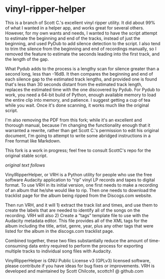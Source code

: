 # vinyl-ripper-helper

This is a branch of Scott C.'s excellent vinyl ripper utility.  It did about 99% of what I wanted in a helper app, and works great for several others.  However, for my own wants and needs, I wanted to have the script attempt to estimate the beginning and end of the tracks, instead of just the beginning, and used PyDub to add silence detection to the script.  I also tend to trim the silence from the beginning and end of recordings manually, so I removed the feature to estimate the seconds leading into the first track, and the length of the gap.

What Pydub adds to the process is a lengthy scan for silence greater than a second long, less than -16dB.  It then compares the beginning and end of each silence gap to the estimated track lengths, and provided one is found that's less than 30 seconds distant from the estimated track length, replaces the estimated time with the one discovered by Pydub.  For Pydub to work, you need a 64-bit build of Python, enough available memory to load the entire clip into memory, and patience.  I suggest getting a cup of tea while you wait.  Once it's done scanning, it works much like the original script.

I'm also removing the PDF from this fork; while it's an excellent and thorough manual, because I'm changing the functionality enough that it warranted a rewrite, rather than get Scott C.'s permission to edit his original document, I'm going to attempt to write some abridged instructions in a Free format like Markdown.

This fork is a work in progress; feel free to consult ScottC's repo for the original stable script.

*original text follows*

VinylRipperHelper, or VRH is a Python utility for people who use the free software Audacity application to “rip” vinyl LP records and tapes to digital format.  To use VRH in its initial version, one first needs to make a recording of an album that he/she would like to rip.  Then one needs to download the tracklist page for the album being ripped from the Discogs.com website.  

Then run VRH, and it will 1) extract the track list and times, and use them to create the labels that are needed to identify all of the songs on the recording.  VRH will also 2) Create a “tags” template file to use with the Audacity metadata editor. This file provides all of the XML tags for the album including the title, artist, genre, year, plus any other tags that were listed for the album in the discogs.com tracklist page.

Combined together, these two files substantially reduce the amount of time-consuming data entry required to perform the process for exporting multiple tracks to individual song files with Audacity.

VinylRipperHelper is GNU Public License v3 (GPLv3) licensed software, please contribute if you have ideas for bug fixes or improvements.
VRH is developed and maintained by Scott Chilcote, scottch1 @ github.com
